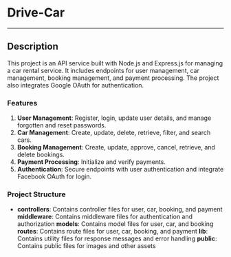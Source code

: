 # Drive-Car
------------
## Description
This project is an API service built with Node.js and Express.js for managing a car rental service. It includes endpoints for user management, car management, booking management, and payment processing. The project also integrates Google OAuth for authentication.

### Features
1. **User Management**: Register, login, update user details, and manage forgotten and reset passwords.
2. **Car Management**: Create, update, delete, retrieve, filter, and search cars.
3. **Booking Management**: Create, update, approve, cancel, retrieve, and delete bookings.
4. **Payment Processing**: Initialize and verify payments.
5. **Authentication**: Secure endpoints with user authentication and integrate Facebook OAuth for login.

### Project Structure
* **controllers**: Contains controller files for user, car, booking, and payment
**middleware**: Contains middleware files for authentication and authorization
**models**: Contains model files for user, car, and booking
**routes**: Contains route files for user, car, booking, and payment
**lib**: Contains utility files for response messages and error handling
**public**: Contains public files for images and other assets
